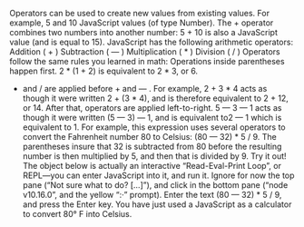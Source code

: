 Operators can be used to create new values from existing values. For example, 5 and 10 JavaScript values (of type Number). The + operator combines two numbers into another number: 5 + 10 is also a JavaScript value (and is equal to 15).
JavaScript has the following arithmetic operators:
Addition ( + )
Subtraction ( — )
Multiplication ( * )
Division ( / )
Operators follow the same rules you learned in math:
Operations inside parentheses happen first. 2 * (1 + 2) is equivalent to 2 * 3, or 6.
* and / are applied before + and — . For example, 2 + 3 * 4 acts as though it were written 2 + (3 * 4), and is therefore equivalent to 2 + 12, or 14.
After that, operators are applied left-to-right. 5 — 3 — 1 acts as though it were written (5 — 3) — 1, and is equivalent to2 — 1 which is equivalent to 1.
For example, this expression uses several operators to convert the Fahrenheit number 80 to Celsius: (80 — 32) * 5 / 9. The parentheses insure that 32 is subtracted from 80 before the resulting number is then multiplied by 5, and then that is divided by 9.
Try it out! The object below is actually an interactive “Read-Eval-Print Loop”, or REPL—you can enter JavaScript into it, and run it. Ignore for now the top pane (“Not sure what to do? […]”), and click in the bottom pane (“node v10.16.0”, and the yellow “:·” prompt). Enter the text (80 — 32) * 5 / 9, and press the Enter key. You have just used a JavaScript as a calculator to convert 80° F into Celsius.
